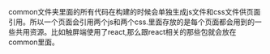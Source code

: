 common文件夹里面的所有代码在构建的时候会单独生成js文件和css文件供页面引用。所以一个页面会引用两个js和两个css.里面存放的是每个页面都会用到的一些共用资源。比如触屏端使用了react,那么跟react相关的那些包就会放在common里面。
